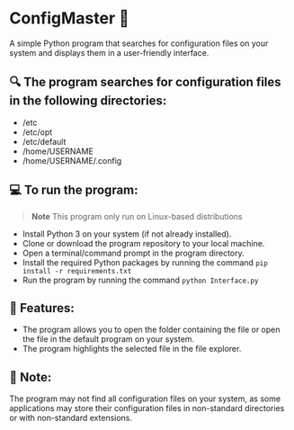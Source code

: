 # ConfigMaster 🔎

A simple Python program that searches for configuration files on your system and displays them in a user-friendly interface.

## 🔍 The program searches for configuration files in the following directories:

- /etc
- /etc/opt
- /etc/default
- /home/USERNAME
- /home/USERNAME/.config

## 💻 To run the program:

> **Note**
> This program only run on Linux-based distributions

- Install Python 3 on your system (if not already installed).
- Clone or download the program repository to your local machine.
- Open a terminal/command prompt in the program directory.
- Install the required Python packages by running the command `pip install -r requirements.txt`
- Run the program by running the command `python Interface.py`

## 🌟 Features:

- The program allows you to open the folder containing the file or open the file in the default program on your system.
- The program highlights the selected file in the file explorer.

## 📝 Note:

The program may not find all configuration files on your system, as some applications may store their configuration files in non-standard directories or with non-standard extensions.
